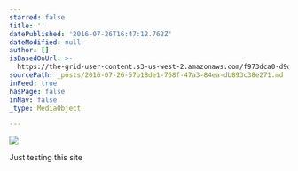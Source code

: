 ```yaml
---
starred: false
title: ''
datePublished: '2016-07-26T16:47:12.762Z'
dateModified: null
author: []
isBasedOnUrl: >-
  https://the-grid-user-content.s3-us-west-2.amazonaws.com/f973dca0-d9dc-4733-b141-43068fa1e027.jpg
sourcePath: _posts/2016-07-26-57b18de1-768f-47a3-84ea-db893c38e271.md
inFeed: true
hasPage: false
inNav: false
_type: MediaObject

---
```

![](https://the-grid-user-content.s3-us-west-2.amazonaws.com/f973dca0-d9dc-4733-b141-43068fa1e027.jpg)

Just testing this site
